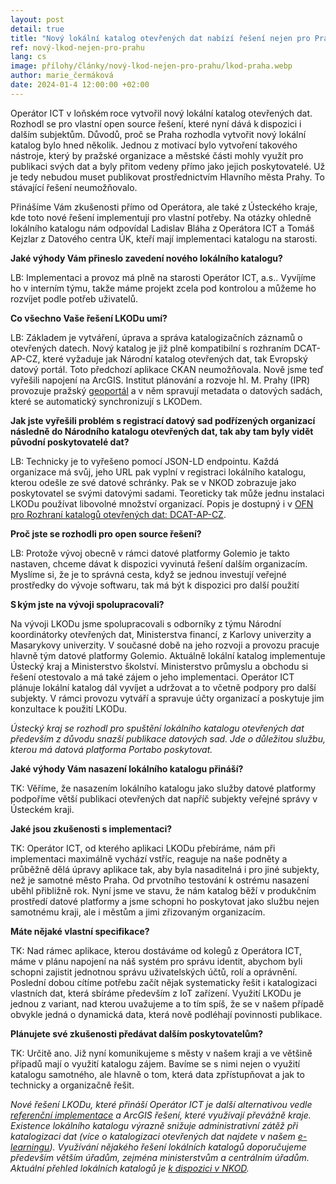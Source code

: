 ```yaml
--- 
layout: post 
detail: true 
title: "Nový lokální katalog otevřených dat nabízí řešení nejen pro Prahu. Zdarma přes něj mohou svá data publikovat i další"
ref: nový-lkod-nejen-pro-prahu
lang: cs 
image: přílohy/články/nový-lkod-nejen-pro-prahu/lkod-praha.webp
author: marie_čermáková
date: 2024-01-4 12:00:00 +02:00 
--- 
```

Operátor ICT v loňském roce vytvořil nový lokální katalog otevřených dat. 
Rozhodl se pro vlastní open source řešení, které nyní dává k dispozici i dalším subjektům. 
Důvodů, proč se Praha rozhodla vytvořit nový lokální katalog bylo hned několik.
Jednou z motivací bylo vytvoření takového nástroje, který by pražské organizace a městské části mohly využít pro publikaci svých dat a byly přitom vedeny přímo jako jejich poskytovatelé.
Už je tedy nebudou muset publikovat prostřednictvím Hlavního města Prahy. To stávající řešení neumožňovalo.
<!--more-->

Přinášíme Vám zkušenosti přímo od Operátora, ale také z Ústeckého kraje, kde toto nové řešení implementují pro vlastní potřeby. 
Na otázky ohledně lokálního katalogu nám odpovídal Ladislav Bláha z Operátora ICT a Tomáš Kejzlar z Datového centra ÚK, kteří mají implementaci katalogu na starosti. 

**Jaké výhody Vám přineslo zavedení nového lokálního katalogu?**

LB: Implementaci a provoz má plně na starosti Operátor ICT, a.s.. 
Vyvíjíme ho v interním týmu, takže máme projekt zcela pod kontrolou a můžeme ho rozvíjet podle potřeb uživatelů.  

**Co všechno Vaše řešení LKODu umí?**

LB: Základem je vytváření, úprava a správa katalogizačních záznamů o otevřených datech.
Nový katalog je již plně kompatibilní s rozhraním DCAT-AP-CZ, které vyžaduje jak Národní katalog otevřených dat, tak Evropský datový portál. 
Toto předchozí aplikace CKAN neumožňovala. 
Nově jsme teď vyřešili napojení na ArcGIS.
Institut plánování a rozvoje hl. M. Prahy (IPR) provozuje pražský [geoportál] a v něm spravují metadata o datových sadách, které se automatický synchronizují s LKODem.  

**Jak jste vyřešili problém s registrací datový sad podřízených organizací následně do Národního katalogu otevřených dat, tak aby tam byly vidět původní poskytovatelé dat?**

LB: Technicky je to vyřešeno pomocí JSON-LD endpointu.
Každá organizace má svůj, jeho URL pak vyplní v registraci lokálního katalogu, kterou odešle ze své datové schránky.
Pak se v NKOD zobrazuje jako poskytovatel se svými datovými sadami. 
Teoreticky tak může jednu instalaci LKODu používat libovolné množství organizací.
Popis je dostupný i v [OFN pro Rozhraní katalogů otevřených dat: DCAT-AP-CZ]. 

**Proč jste se rozhodli pro open source řešení?**

LB: Protože vývoj obecně v rámci datové platformy Golemio je takto nastaven, chceme dávat k dispozici vyvinutá řešení dalším organizacím.
Myslíme si, že je to správná cesta, když se jednou investují veřejné prostředky do vývoje softwaru, tak má být k dispozici pro další použití 

**S kým jste na vývoji spolupracovali?**

Na vývoji LKODu jsme spolupracovali s odborníky z týmu Národní koordinátorky otevřených dat, Ministerstva financí, z Karlovy univerzity a Masarykovy univerzity.
V současné době na jeho rozvoji a provozu pracuje hlavně tým datové platformy Golemio. 
Aktuálně lokální katalog implementuje Ústecký kraj a Ministerstvo školství. 
Ministerstvo průmyslu a obchodu si řešení otestovalo a má také zájem o jeho implementaci. 
Operátor ICT plánuje lokální katalog dál vyvíjet a udržovat a to včetně podpory pro další subjekty.
V rámci provozu vytváří a spravuje účty organizací a poskytuje jim konzultace k použití LKODu. 

*Ústecký kraj se rozhodl pro spuštění lokálního katalogu otevřených dat především z důvodu snazší publikace datových sad.
Jde o důležitou službu, kterou má datová platforma Portabo poskytovat.* 

**Jaké výhody Vám nasazení lokálního katalogu přináší?**

TK: Věříme, že nasazením lokálního katalogu jako služby datové platformy podpoříme větší publikaci otevřených dat napříč subjekty veřejné správy v Ústeckém kraji. 

**Jaké jsou zkušenosti s implementaci?**

TK: Operátor ICT, od kterého aplikaci LKODu přebíráme, nám při implementaci maximálně vychází vstříc, reaguje na naše podněty a průběžně dělá úpravy aplikace tak, aby byla nasaditelná i pro jiné subjekty, než je samotné město Praha. 
Od prvotního testování k ostrému nasazení uběhl přibližně rok. 
Nyní jsme ve stavu, že nám katalog běží v produkčním prostředí datové platformy a jsme schopni ho poskytovat jako službu nejen samotnému kraji, ale i městům a jimi zřizovaným organizacím. 

**Máte nějaké vlastní specifikace?**

TK: Nad rámec aplikace, kterou dostáváme od kolegů z Operátora ICT, máme v plánu napojení na náš systém pro správu identit, abychom byli schopni zajistit jednotnou správu uživatelských účtů, rolí a oprávnění. 
Poslední dobou cítíme potřebu začít nějak systematicky řešit i katalogizaci vlastních dat, která sbíráme především z IoT zařízení. 
Využití LKODu je jednou z variant, nad kterou uvažujeme a to tím spíš, že se v našem případě obvykle jedná o dynamická data, která nově podléhají povinnosti publikace. 

**Plánujete své zkušenosti předávat dalším poskytovatelům?**

TK: Určitě ano. 
Již nyní komunikujeme s městy v našem kraji a ve většině případů mají o využití katalogu zájem.
Bavíme se s nimi nejen o využití katalogu samotného, ale hlavně o tom, která data zpřístupňovat a jak to technicky a organizačně řešit. 


*Nové řešení LKODu, které přináší Operátor ICT je další alternativou vedle [referenční implementace] a ArcGIS řešení, které využívají převážně kraje.
Existence lokálního katalogu výrazně snižuje administrativní zátěž při katalogizaci dat (více o katalogizaci otevřených dat najdete v našem [e-learningu]). 
Využívání nějakého řešení lokálních katalogů doporučujeme především větším úřadům, zejména ministerstvům a centrálním úřadům. 
Aktuální přehled lokálních katalogů je [k dispozici v NKOD].*



[geoportál]: https://geoportalpraha.cz/ "Geoportál Praha"
[OFN pro Rozhraní katalogů otevřených dat: DCAT-AP-CZ]: https://ofn.gov.cz/rozhraní-katalogů-otevřených-dat/2021-01-11/#dcat-ap-dokumenty-katalog "OFN Rozhraní katalogu otevřených dat"
[referenční implementace]: https://github.com/datagov-cz/lkod "Referenční implemetnace LKOD"
[e-learningu]: https://data.gov.cz/vzdělávání/e-learning/katalogizace-otevřených-dat/ "E-learning Katalogizace otevřených dat"
[k dispozici v NKOD]: https://data.gov.cz/lokální-katalogy "Seznam lokálních katalogů otevřených dat"
